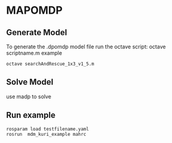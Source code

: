 # MAPOMDP

## Generate Model 
To generate the .dpomdp model file run the octave script: octave scriptname.m
example 

```
octave searchAndRescue_1x3_v1_5.m
```

## Solve Model

use madp to solve

## Run example

```
rosparam load testfilename.yaml
rosrun  mdm_kuri_example mahrc
```

